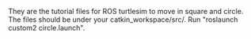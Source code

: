 They are the tutorial files for ROS turtlesim to move in square and circle.
The files should be under your catkin_workspace/src/.
Run "roslaunch custom2 circle.launch".
